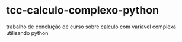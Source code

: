 # tcc-calculo-complexo-python
 trabalho de conclução de curso sobre calculo com variavel complexa utilisando python
